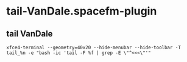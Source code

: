 # tail-VanDale.spacefm-plugin
## tail VanDale
    
    xfce4-terminal --geometry=40x20 --hide-menubar --hide-toolbar -T tail_%n -e "bash -ic 'tail -F %f | grep -E \"^<<<\"'"
